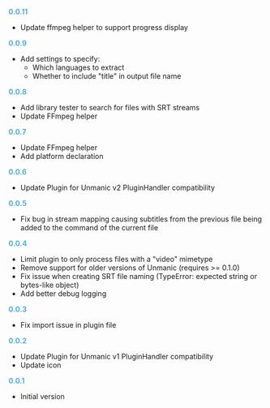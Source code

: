 **<span style="color:#56adda">0.0.11</span>**
- Update ffmpeg helper to support progress display

**<span style="color:#56adda">0.0.9</span>**
- Add settings to specify:
  - Which languages to extract
  - Whether to include "title" in output file name 

**<span style="color:#56adda">0.0.8</span>**
- Add library tester to search for files with SRT streams
- Update FFmpeg helper

**<span style="color:#56adda">0.0.7</span>**
- Update FFmpeg helper
- Add platform declaration

**<span style="color:#56adda">0.0.6</span>**
- Update Plugin for Unmanic v2 PluginHandler compatibility

**<span style="color:#56adda">0.0.5</span>**
- Fix bug in stream mapping causing subtitles from the previous file being added to the command of the current file

**<span style="color:#56adda">0.0.4</span>**
- Limit plugin to only process files with a "video" mimetype
- Remove support for older versions of Unmanic (requires >= 0.1.0)
- Fix issue when creating SRT file naming (TypeError: expected string or bytes-like object)
- Add better debug logging

**<span style="color:#56adda">0.0.3</span>**
- Fix import issue in plugin file

**<span style="color:#56adda">0.0.2</span>**
- Update Plugin for Unmanic v1 PluginHandler compatibility
- Update icon

**<span style="color:#56adda">0.0.1</span>**
- Initial version
